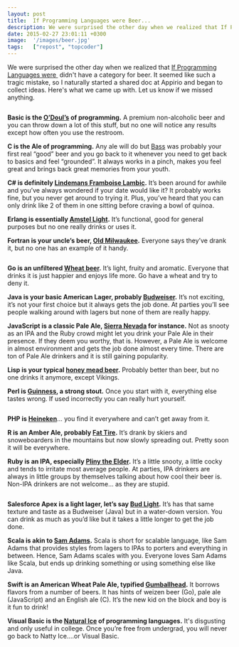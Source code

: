 ```yaml
---
layout: post
title:  If Programming Languages were Beer...
description: We were surprised the other day when we realized that If Programming Languages were  didnt have a category for beer. It seemed like such a tragic mistake, so I naturally started a shared doc at Appirio and began to collect ideas. Heres what we came up with. Let us know if we missed anything. Basic is the O’Doul’s  of programming. A premium non-alcoholic beer and you can throw down a lot of this stuff, but no one will notice any results except how often you use the restroom. C is the Ale of progr
date: 2015-02-27 23:01:11 +0300
image:  '/images/beer.jpg'
tags:   ["repost", "topcoder"]
---
```

<p>We were surprised the other day when we realized that <a href="http://lambda-the-ultimate.org/node/3133">If Programming Languages were <T></a> didn't have a category for beer. It seemed like such a tragic mistake, so I naturally started a shared doc at Appirio and began to collect ideas. Here's what we came up with. Let us know if we missed anything.</p>
<p><img src="http://www.boozey.com/wp-content/uploads/photo-gallery/signs%205.jpg" alt="" ></p>
<p><strong>Basic is the <a href="http://www.odouls.com/">O’Doul’s</a> of programming.</strong> A premium non-alcoholic beer and you can throw down a lot of this stuff, but no one will notice any results except how often you use the restroom.</p>
<p><strong>C is the Ale of programming.</strong> Any ale will do but <a href="http://www.ratebeer.com/beer/bass-pale-ale-usa/133/">Bass</a> was probably your first real “good” beer and you go back to it whenever you need to get back to basics and feel “grounded”. It always works in a pinch, makes you feel great and brings back great memories from your youth.</p>
<p><strong>C# is definitely <a href="http://www.merchantduvin.com/brew-lindemans-framboise-lambic.php">Lindemans Framboise Lambic</a>.</strong> It’s been around for awhile and you’ve always wondered if your date would like it? It probably works fine, but you never get around to trying it. Plus, you’ve heard that you can only drink like 2 of them in one sitting before craving a bowl of quinoa.</p>
<p><strong>Erlang is essentially <a href="http://amstellight.com/">Amstel Light</a>.</strong> It’s functional, good for general purposes but no one really drinks or uses it.</p>
<p><strong>Fortran is your uncle’s beer, <a href="http://oldmilwaukee.com/">Old Milwaukee</a>.</strong> Everyone says they’ve drank it, but no one has an example of it handy.</p>
<p><img src="http://4.bp.blogspot.com/-9IHau1OUQPY/T_9y-HEaH0I/AAAAAAAAALU/IQLZ7wWNJ4w/s640/Old+Milwaukee+Cans.jpg" alt="" ></p>
<p><strong>Go is an unfiltered <a href="http://gearpatrol.com/2014/09/19/guide-to-best-american-wheat-beers/">Wheat beer</a>.</strong> It’s light, fruity and aromatic. Everyone that drinks it is just happier and enjoys life more. Go have a wheat and try to deny it.</p>
<p><strong>Java is your basic American Lager, probably <a href="http://www.budweiser.com/">Budweiser</a>.</strong> It’s not exciting, it’s not your first choice but it always gets the job done. At parties you’ll see people walking around with lagers but none of them are really happy.</p>
<p><strong>JavaScript is a classic Pale Ale, <a href="http://www.sierranevada.com/beer/year-round/pale-ale">Sierra Nevada</a> for instance.</strong> Not as snooty as an IPA and the Ruby crowd might let you drink your Pale Ale in their presence. If they deem you worthy, that is. However, a Pale Ale is welcome in almost environment and gets the job done almost every time. There are ton of Pale Ale drinkers and it is still gaining popularity.</p>
<p><strong>Lisp is your typical <a href="http://www.realbeer.com/edu/mead/">honey mead beer</a>.</strong> Probably better than beer, but no one drinks it anymore, except Vikings.</p>
<p><strong>Perl is <a href="http://www.guinness.com/">Guinness</a>, a strong stout.</strong> Once you start with it, everything else tastes wrong. If used incorrectly you can really hurt yourself.</p>
<p><img src="http://www.quickmeme.com/img/e6/e6dd1e41cd07b3f3ca33cea27c5249707c4f88136da2c2968ce1c8f363f2baab.jpg" alt="" ></p>
<p><strong>PHP is <a href="http://www.heineken.com/">Heineken</a></strong>… you find it everywhere and can’t get away from it.</p>
<p><strong>R is an Amber Ale, probably <a href="http://www.newbelgium.com/beer/detail.aspx?id=7c5b394b-d7b7-486a-ac9a-316256a7b0ee">Fat Tire</a>.</strong> It’s drank by skiers and snoweboarders in the mountains but now slowly spreading out. Pretty soon it will be everywhere.</p>
<p><strong>Ruby is an IPA, especially <a href="http://russianriverbrewing.com/brews/pliny-the-elder/">Pliny the Elder</a>.</strong> It’s a little snooty, a little cocky and tends to irritate most average people. At parties, IPA drinkers are always in little groups by themselves talking about how cool their beer is. Non-IPA drinkers are not welcome… as they are stupid.</p>
<p><img src="http://www.primermagazine.com/wp-content/uploads/2009/02/BeerSnob/BeerSnob_BeerSnob.jpg" alt="" ></p>
<p><strong>Salesforce Apex is a light lager, let’s say <a href="http://www.budlight.com">Bud Light</a>.</strong> It’s has that same texture and taste as a Budweiser (Java) but in a water-down version. You can drink as much as you’d like but it takes a little longer to get the job done.</p>
<p><strong>Scala is akin to <a href="http://www.samueladams.com/">Sam Adams</a>.</strong> Scala is short for scalable language, like Sam Adams that provides styles from lagers to IPAs to porters and everything in between. Hence, Sam Adams scales with you. Everyone loves Sam Adams like Scala, but ends up drinking something or using something else like Java.</p>
<p><strong>Swift is an American Wheat Pale Ale, typified <a href="http://www.3floyds.com/beer/gumballhead/">Gumballhead</a>.</strong> It borrows flavors from a number of beers. It has hints of weizen beer (Go), pale ale (JavaScript) and an English ale (C). It’s the new kid on the block and boy is it fun to drink!</p>
<p><strong>Visual Basic is the <a href="http://www.beeradvocate.com/beer/profile/29/653/">Natural Ice</a> of programming languages.</strong> It's disgusting and only useful in college. Once you’re free from undergrad, you will never go back to Natty Ice….or Visual Basic.</p>
<p><img src="http://www-rohan.sdsu.edu/~dsciglim/students/business/BS111/nattyice.jpg" alt="" ></p>

